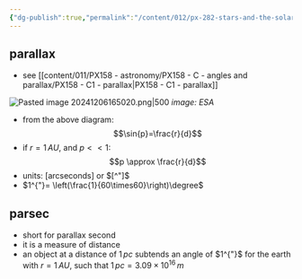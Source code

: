 ```yaml
---
{"dg-publish":true,"permalink":"/content/012/px-282-stars-and-the-solar-system/a-introduction/px-282-a4-parallax-and-parsecs/","noteIcon":"1","created":"2024-11-25T10:50:32.000+00:00","updated":"2024-12-06T16:50:45.109+00:00"}
---
```


## parallax
- see [[content/011/PX158 - astronomy/PX158 - C - angles and parallax/PX158 - C1 - parallax\|PX158 - C1 - parallax]]

![Pasted image 20241206165020.png|500](/img/user/pics/Pasted%20image%2020241206165020.png)
*image: ESA*

- from the above diagram: 
$$\sin{p}=\frac{r}{d}$$
- if $r=1\,AU$, and $p<<1:$ 
$$p \approx \frac{r}{d}$$
- units: $[\text{arcseconds}]$ or $[^"]$
- $1^{"}= \left(\frac{1}{60\times60}\right)\degree$
## parsec
- short for parallax second
- it is a measure of distance
- an object at a distance of $1\,pc$ subtends an angle of $1^{"}$ for the earth with $r=1\,AU$, such that $1\,pc=3.09\times10^{16}\,m$
